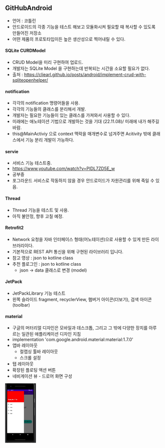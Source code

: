 
## GitHubAndroid
- 언어 : 코틀린
- 안드로이드의 각종 기능을 테스트 해보고 모듈화시켜 필요할 때 복사할 수 있도록 만들어진 저장소
- 어떤 제품의 프로토타입이든 높은 생산성으로 찍어내릴 수 있다.


#### SQLite CURDModel
- CRUD Model을 미리 구현하여 업로드.
- 개발자는 SQLite Model 을 구현하는데 반복되는 시간을 소요할 필요가 없다.
- 출처 : https://cliearl.github.io/posts/android/implement-crud-with-sqliteopenhelper/


#### notification
- 각각의 notification 명령어들을 사용.
- 각각의 기능들의 클래스를 분리해서 개발.
- 개발자는 필요한 기능들이 있는 클래스를 가져와서 사용할 수 있다.
- 미래에는 애노테이션 기법으로 개발하는 것을 기대  (22.11.08)/ 미래에 내가 해주길 바람.
- this@MainActiviy 으로 context 맥락을 매개변수로 넘겨주면 Acitivity 밖에 클래스에서 기능 분리 개발이 가능하다.

#### servie
- 서비스 기능 테스트중.
- https://www.youtube.com/watch?v=PIDL7ZD5E_w 
- 공부중
- 포그라운드 서비스로 작동하지 않을 경우 안드로이드가 자원관리를 위해 죽일 수 있음.

#### Thread 
- Thread 기능을 테스트 및 사용.
- 아직 불안정, 향후 고칠 예정.

#### Retrofit2
- Network 요청을 자바 인터페이스 형태(어노테이션)으로 사용할 수 있게 만든 라이브러리이다.
- 기본적으로 REST API 통신을 위해 구현된 라이브러리 입니다.
- 참고 영상 : json to kotline class
- 추천 플로그인 : json to kotline class
  - json -> data 클래스로 변경 (model)

#### 

#### JetPack
- JetPackLibrary 기능 테스트
- 왼쪽 슬라이드 fragment, recyclerView, 햄버거 아이콘(더보기), 검색 아이콘(toolbar)

#### material
- 구글의 머터리얼 디자인은 모바일과 데스크톱, 그리고 그 밖에 다양한 장치를 아루르는 일관된 애플리케이션 디자인 지침
- implementation 'com.google.android.material:material:1.7.0'
- 앱바 레이아웃
  - 컬랩싱 툴바 레이아웃
  - 스크롤 설정
- 탭 레이아웃
- 확장된 플로팅 액션 버튼
- 네비게이션 뷰 - 드로어 화면 구성  
<img src="./src/meterial.jpg" width="100" />


